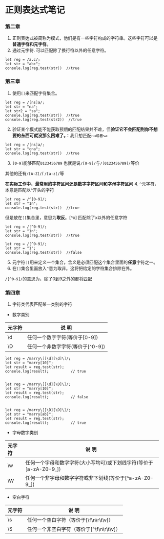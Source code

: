  # 正则表达式笔记
 ### 第二章
 1. 正则表达式被简称为模式，他们是有一些字符构成的字符串。这些字符可以是**普通字符和元字符**。
 2. 通过元字符`.`可以匹配除了换行符以外的任意字符。
 ```
let reg = /a.c/;
let str = "abc";
console.log(reg.test(str))  //true
```
### 第三章
1. 使用`[]`来匹配字符集合。
```
let reg = /[ns]a/;
let str = "na";
let str2 = "sa";
console.log(reg.test(str))  //true
console.log(reg.test(str2))  //true

```
2. 验证某个模式能不能获取预期的匹配结果并不难，但**验证它不会匹配到你不想要的东西可就没那么困难了。**：我只想匹配`na或者sa`
```
let reg = /[ns]a/;
let str = "cna";
console.log(reg.test(str))  //true

```
3. `[0-9]`能够匹配`0123456789`
也就是说`/[0-9]/`与`/[0123456789]/`等价

其他的还有`/[A-Z]/`/ `/[a-z]/`等

**在实际工作中，最常用的字符区间还是数字字符区间和字母字符区间**
4. `^`元字符，本意是匹配以^开头的字符
```
let reg = /^[0-9]/;
let str = "1n";
console.log(reg.test(str))  //true
```
但是放在`[]`集合里，意思为**取反**。[^x]	匹配除了x以外的任意字符
```
let reg = /[^0-9]/;
let str = "1n";
console.log(reg.test(str))  //true

let reg = /[^0-9]/;
let str = "1";
console.log(reg.test(str))  //false
```
5. 元字符`[]`用来定义一个集合，含义是必须匹配这个集合里面的**任意**字符之一。
6. 在`[]`集合里面放入`^`意为取非。这将把给定的字符集合排除在外。

 `/[^0-9]/`的意思为，除了0到9之外的都将匹配

### 第四章
1. 字符类代表匹配某一类别的字符
* 数字类别

|元字符|说  明|
|:--|--|
|\d|任何一个数字字符(等价于[0-9])|
|\D|任何一个非数字字符(等价于[^0-9])|
```
let reg = /marry\[[\d][\d]\]/;
let str = "marry[10]";
let result = reg.test(str);
console.log(result);          // true


let reg = /marry\[[\d][\D]\]/;
let str = "marry[10]";
let result = reg.test(str);
console.log(result);          // false
 

let reg = /marry\[[\D][\D]\]/;
let str = "marry[ab]";
let result = reg.test(str);
console.log(result);          // true
```
* 字母数字类别

|元字符|说  明|
|:--|--|
|\w|任何一个字母和数字字符(大小写均可)或下划线字符(等价于[a-zA-Z0-9_])|
|\W|任何一个非字母和数字字符或非下划线(等价于[^a-zA-Z0-9_])|
* 空白字符

|元字符|说  明|
|:--|--|
|\s|任何一个空白字符（等价于[\f\n\r\t\v]）|
|\S|任何一个非空白字符（等价于[^\f\n\r\t\v]）|
